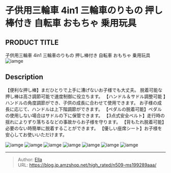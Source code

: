 # 子供用三輪車 4in1 三輪車のりもの 押し棒付き  自転車 おもちゃ 乗用玩具


## PRODUCT TITLE 

子供用三輪車 4in1 三輪車のりもの 押し棒付き  自転車 おもちゃ 乗用玩具![iamge](https://b2bfiles1.gigab2b.cn/image/wkseller/305/199289/20210225_dd6b8bdba19042e2fd1dd08d013b315e.jpg)

## Description

【便利な押し棒】まだひとりで上手に漕げないお子様でも大丈夫。 脱着可能な押し棒は高さ調節可能で速度制御に役立ちます。
【ハンドル＆サドル調整可能  】ハンドルの角度調節ができ、子供の成長に合わせて使用できます。 お子様の成長に応じて、ハンドルは上下階調節ができます。
【ペダルの脱着可能】ペダルの使用しない場合はサドルの下に保管できます。
【3点式安全ベルト】走行時の揺れによりずり落ちるなどの事故からお子様を守ります。
【背もたれ脱着可能】必要のない時簡単に脱着することができます。
【優しい座席シート】お子様を安心してお使いいただけます。




![iamge](https://b2bfiles1.gigab2b.cn/image/wkseller/305/199289/20210225_93afa3759f17fdff8e4a913168246168.jpg)
![iamge](https://b2bfiles1.gigab2b.cn/image/wkseller/305/199289/20210225_9b8f45a27e2aff52adecf4cf6b90a44b.jpg)
![iamge](https://b2bfiles1.gigab2b.cn/image/wkseller/305/199289/20210225_ed952283f7f6251713d44cec51f5c5e9.jpg)
![iamge](https://b2bfiles1.gigab2b.cn/image/wkseller/305/199289/20210225_443fb752ee78c53ddb689bf79fd92180.jpg)
![iamge](nan)
![iamge](nan)
![iamge](nan)


---

> Author: [Ella](https://blog.jp.amzshop.net/)  
> URL: https://blog.jp.amzshop.net/high_rated/n509-ms199289aaa/  

